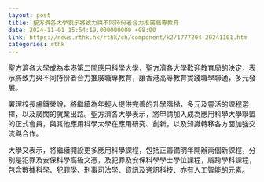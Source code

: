 ```yaml
---
layout: post
title: 聖方濟各大學表示將致力與不同持份者合力推廣職專教育
date: 2024-11-01 15:54:19.000000000 +08:00
link: https://news.rthk.hk/rthk/ch/component/k2/1777204-20241101.htm
categories: rthk
---
```


聖方濟各大學成為本港第二間應用科學大學，聖方濟各大學歡迎教育局的決定，表示將致力與不同持份者合力推廣職專教育，讓香港高等教育實踐職學聯通，多元發展。

署理校長盧鐵榮說，將繼續為年輕人提供完善的升學階梯，多元及靈活的課程選擇，以及廣闊的就業出路。聖方濟各大學表示，將申請加入成為應用科學大學聯盟的正式會員，與其他應用科學大學在應用研究、創新，以及知識轉移各方面加強交流與合作。

大學又表示，將繼續開設更多應用科學課程，包括正籌備明年開辦兩個新課程，分別是犯罪及安保科學高級文憑，及犯罪及安保科學學士學位課程，屬跨學科課程，包含數據科學、犯罪學、刑事司法學、資訊及通訊科技、亦有人工智能的元素。
